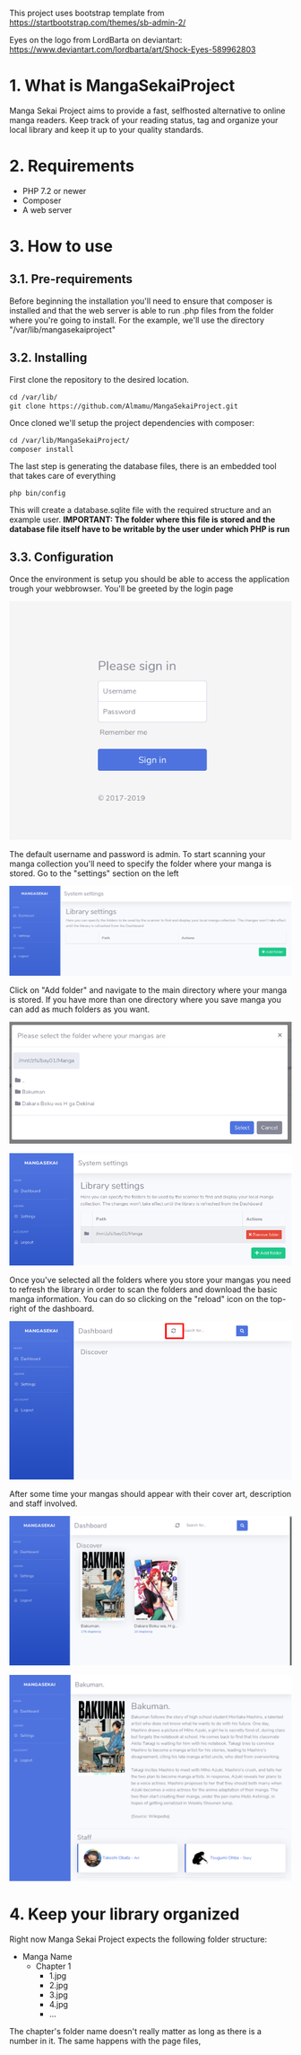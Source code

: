 This project uses bootstrap template from https://startbootstrap.com/themes/sb-admin-2/

Eyes on the logo from LordBarta on deviantart: https://www.deviantart.com/lordbarta/art/Shock-Eyes-589962803

# 1. What is MangaSekaiProject
Manga Sekai Project aims to provide a fast, selfhosted alternative to online manga readers. Keep track of your reading status, tag and organize your local library and keep it up to your quality standards.

# 2. Requirements
- PHP 7.2 or newer
- Composer
- A web server

# 3. How to use
## 3.1. Pre-requirements
Before beginning the installation you'll need to ensure that composer is installed and that the web server is able to run .php files from the folder where you're going to install. For the example, we'll use the directory "/var/lib/mangasekaiproject"

## 3.2. Installing
First clone the repository to the desired location.
```
cd /var/lib/
git clone https://github.com/Almamu/MangaSekaiProject.git
```
Once cloned we'll setup the project dependencies with composer:
```
cd /var/lib/MangaSekaiProject/
composer install
```
The last step is generating the database files, there is an embedded tool that takes care of everything
```
php bin/config
```
This will create a database.sqlite file with the required structure and an example user.
**IMPORTANT: The folder where this file is stored and the database file itself have to be writable by the user under which PHP is run**

## 3.3. Configuration
Once the environment is setup you should be able to access the application trough your webbrowser. You'll be greeted by the login page

![login](doc/img/login.png) 

The default username and password is admin.
To start scanning your manga collection you'll need to specify the folder where your manga is stored. Go to the "settings" section on the left

![settings](doc/img/folder-settings.png)

Click on "Add folder" and navigate to the main directory where your manga is stored. If you have more than one directory where you save manga you can add as much folders as you want.

![folder](doc/img/manga-folders.png)

![loaded](doc/img/folder-settings-loaded.png)

Once you've selected all the folders where you store your mangas you need to refresh the library in order to scan the folders and download the basic manga information. You can do so clicking on the "reload" icon on the top-right of the dashboard.

![refresh](doc/img/manga-refresh.png)

After some time your mangas should appear with their cover art, description and staff involved.

![list](doc/img/manga-list.png)

![info](doc/img/manga-info.png)

# 4. Keep your library organized
Right now Manga Sekai Project expects the following folder structure:
- Manga Name
    - Chapter 1
        - 1.jpg 
        - 2.jpg
        - 3.jpg
        - 4.jpg
        - ...
        
The chapter's folder name doesn't really matter as long as there is a number in it. The same happens with the page files,